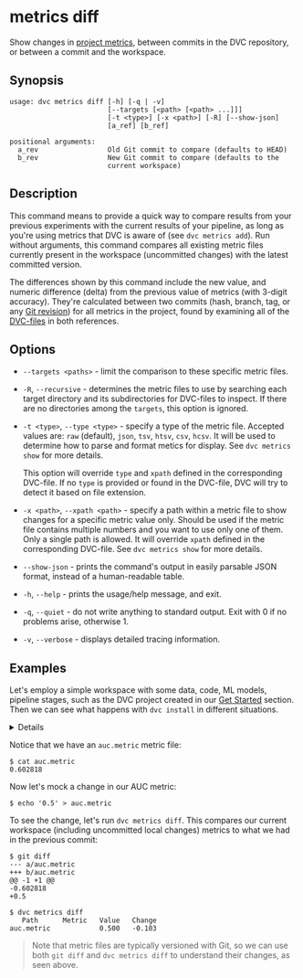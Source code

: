 # metrics diff

Show changes in [project metrics](/doc/command-reference/metrics), between
commits in the <abbr>DVC repository</abbr>, or between a commit and the
<abbr>workspace</abbr>.

## Synopsis

```usage
usage: dvc metrics diff [-h] [-q | -v]
                        [--targets [<path> [<path> ...]]]
                        [-t <type>] [-x <path>] [-R] [--show-json]
                        [a_ref] [b_ref]

positional arguments:
  a_rev                 Old Git commit to compare (defaults to HEAD)
  b_rev                 New Git commit to compare (defaults to the
                        current workspace)
```

## Description

This command means to provide a quick way to compare results from your previous
experiments with the current results of your pipeline, as long as you're using
metrics that DVC is aware of (see `dvc metrics add`). Run without arguments,
this command compares all existing metric files currently present in the
<abbr>workspace</abbr> (uncommitted changes) with the latest committed version.

The differences shown by this command include the new value, and numeric
difference (delta) from the previous value of metrics (with 3-digit accuracy).
They're calculated between two commits (hash, branch, tag, or any
[Git revision](https://git-scm.com/docs/revisions)) for all metrics in the
<abbr>project</abbr>, found by examining all of the
[DVC-files](/doc/user-guide/dvc-file-format) in both references.

## Options

- `--targets <paths>` - limit the comparison to these specific metric files.

- `-R`, `--recursive` - determines the metric files to use by searching each
  target directory and its subdirectories for DVC-files to inspect. If there are
  no directories among the `targets`, this option is ignored.

- `-t <type>`, `--type <type>` - specify a type of the metric file. Accepted
  values are: `raw` (default), `json`, `tsv`, `htsv`, `csv`, `hcsv`. It will be
  used to determine how to parse and format metics for display. See
  `dvc metrics show` for more details.

  This option will override `type` and `xpath` defined in the corresponding
  DVC-file. If no `type` is provided or found in the DVC-file, DVC will try to
  detect it based on file extension.

- `-x <path>`, `--xpath <path>` - specify a path within a metric file to show
  changes for a specific metric value only. Should be used if the metric file
  contains multiple numbers and you want to use only one of them. Only a single
  path is allowed. It will override `xpath` defined in the corresponding
  DVC-file. See `dvc metrics show` for more details.

- `--show-json` - prints the command's output in easily parsable JSON format,
  instead of a human-readable table.

- `-h`, `--help` - prints the usage/help message, and exit.

- `-q`, `--quiet` - do not write anything to standard output. Exit with 0 if no
  problems arise, otherwise 1.

- `-v`, `--verbose` - displays detailed tracing information.

## Examples

Let's employ a simple <abbr>workspace</abbr> with some data, code, ML models,
pipeline stages, such as the <abbr>DVC project</abbr> created in our
[Get Started](/doc/learn/get-started) section. Then we can see what happens with
`dvc install` in different situations.

<details>

### Click and expand to setup the project

Start by cloning our example repo if you don't already have it:

```dvc
$ git clone https://github.com/iterative/example-get-started
$ cd example-get-started
```

</details>

Notice that we have an `auc.metric` metric file:

```
$ cat auc.metric
0.602818
```

Now let's mock a change in our AUC metric:

```
$ echo '0.5' > auc.metric
```

To see the change, let's run `dvc metrics diff`. This compares our current
<abbr>workspace</abbr> (including uncommitted local changes) metrics to what we
had in the previous commit:

```
$ git diff
--- a/auc.metric
+++ b/auc.metric
@@ -1 +1 @@
-0.602818
+0.5

$ dvc metrics diff
   Path      Metric   Value   Change
auc.metric            0.500   -0.103
```

> Note that metric files are typically versioned with Git, so we can use both
> `git diff` and `dvc metrics diff` to understand their changes, as seen above.
